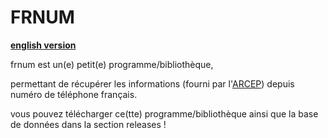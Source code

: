# FRNUM

**[english version](./README_EN.md)**

frnum est un(e) petit(e) programme/bibliothèque,

permettant de récupérer les informations (fourni par l'[ARCEP](https://extranet.arcep.fr/portail/Op%C3%A9rateursCE/Num%C3%A9rotation.aspx#PUB)) depuis numéro de téléphone français.

vous pouvez télécharger ce(tte) programme/bibliothèque ainsi que la base de données dans la section releases !